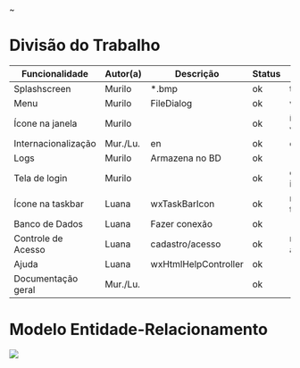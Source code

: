 ﻿~

Divisão do Trabalho
===================

| Funcionalidade      | Autor(a) | Descrição            | Status | Extras           | Status |
|---------------------|----------|----------------------|--------|------------------|--------|
| Splashscreen        | Murilo   | *.bmp                | ok     | tempo            | ok     |
| Menu                | Murilo   | FileDialog           | ok     | wxFontDialog     |        |
| Ícone na janela     |	Murilo   |                      | ok     | ícones variados  | ok     |
| Internacionalização | Mur./Lu. | en                   | ok     | es/pt/fr         | ok     |
| Logs                | Murilo   | Armazena no BD       | ok     |                  |        |
| Tela de login       | Murilo   |                      | ok     | escolher idioma  | ok     |
| Ícone na taskbar    | Luana    | wxTaskBarIcon        | ok     | minimizar tela   | ok     |
| Banco de Dados      | Luana    | Fazer conexão        | ok     |                  |        |
| Controle de Acesso  | Luana    | cadastro/acesso      | ok     | níveis de acesso | ok     |
| Ajuda               | Luana    | wxHtmlHelpController | ok     |                  |        |
| Documentação geral  | Mur./Lu. |                      | ok     |                  |        |

Modelo Entidade-Relacionamento
==============================

![](https://bitbucket.org/luana_michelly/pac-tpii/raw/master/Images/mer.png)
